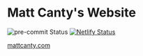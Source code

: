# Matt Canty's Website

![pre-commit Status](https://github.com/mattcanty/mattcanty.com/workflows/pre-commit/badge.svg)
[![Netlify Status](https://api.netlify.com/api/v1/badges/36d83870-f373-45a3-a587-9a715dc360a4/deploy-status)](https://app.netlify.com/sites/angry-yalow-e2f303/deploys)

[mattcanty.com](https://mattcanty.com)
